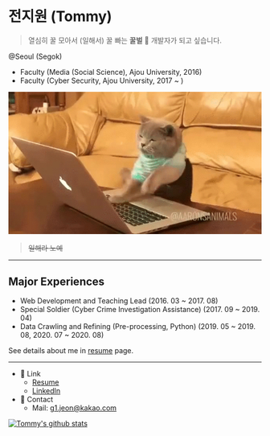 # 전지원 (Tommy)

> 열심히 꿀 모아서 (일해서) 꿀 빠는 **꿀벌** :bee: 개발자가 되고 싶습니다.

@Seoul (Segok)

- Faculty (Media (Social Science), Ajou University, 2016)
- Faculty (Cyber Security, Ajou University, 2017 ~ )

![Burning](https://github.com/g1-tommy/g1-tommy/blob/master/burning.gif?raw=true)

> ~~일해라 노예~~

---
## Major Experiences

- Web Development and Teaching Lead (2016. 03 ~ 2017. 08)
- Special Soldier (Cyber Crime Investigation Assistance) (2017. 09 ~ 2019. 04)
- Data Crawling and Refining (Pre-processing, Python) (2019. 05 ~ 2019. 08, 2020. 07 ~ 2020. 08)

See details about me in [resume](https://g1tommy.me/resume) page.

---

- 🔗  Link
  - [Resume](https://g1tommy.me/resume)
  - [LinkedIn](https://www.linkedin.com/in/jiwon-jeon-835817125/)
- 💬  Contact
  - Mail: g1.jeon@kakao.com

[![Tommy's github stats](https://github-readme-stats.vercel.app/api?username=g1-tommy)](https://github.com/anuraghazra/github-readme-stats)
